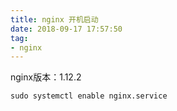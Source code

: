 ```yaml
---
title: nginx 开机启动
date: 2018-09-17 17:57:50
tag:
- nginx
---
```

nginx版本：1.12.2

```
sudo systemctl enable nginx.service
```

